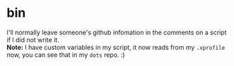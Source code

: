 # bin
I'll normally leave someone's github infomation in the comments on a script if I did not write it.<br>**Note:** I have custom variables in my script, it now reads from my `.xprofile` now, you can see that in my `dots` repo. :)
